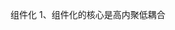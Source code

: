 <!--
 * @Date: 2024-07-19 17:39:33
 * @LastEditors: 徐一鸣
 * @LastEditTime: 2024-07-19 17:40:17
 * @Description:
-->
组件化
  1、组件化的核心是高内聚低耦合